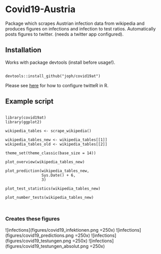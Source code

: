 # Covid19-Austria

Package which scrapes Austrian infection data from wikipedia and produces figures on infections and infection to test ratios.
Automatically posts figures to twitter. (needs a twitter app configured).

## Installation
Works with package devtools (install before usage!).
<pre><code>
devtools::install_github("joph/covid19at")
</code></pre>

Please see [here](https://www.r-bloggers.com/send-tweets-from-r-a-very-short-walkthrough/) for how to configure twitteR in R.

## Example script
<pre><code>
library(covid19at)
library(ggplot2)

wikipedia_tables <- scrape_wikipedia()

wikipedia_tables_new <- wikipedia_tables[[1]]
wikipedia_tables_old <- wikipedia_tables[[2]]

theme_set(theme_classic(base_size = 14))

plot_overview(wikipedia_tables_new)

plot_prediction(wikipedia_tables_new,
                Sys.Date() + 6,
                3)

plot_test_statistics(wikipedia_tables_new)

plot_number_tests(wikipedia_tables_new)


</code></pre>


### Creates these figures
![infections](figures/covid19_infektionen.png =250x)
![infections](figures/covid19_predictions.png =250x)
![infections](figures/covid19_testungen.png =250x)
![infections](figures/covid19_testungen_absolut.png =250x)

